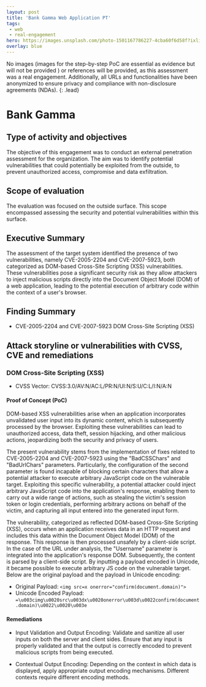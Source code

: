 ```yaml
---
layout: post
title: 'Bank Gamma Web Application PT'
tags:
 - web
 - real-engagement
hero: https://images.unsplash.com/photo-1501167786227-4cba60f6d58f?ixlib=rb-4.0.3&ixid=M3wxMjA3fDB8MHxzZWFyY2h8Mnx8YmFua3xlbnwwfHwwfHx8MA%3D%3D&auto=format&fit=crop&w=400&q=60
overlay: blue
---
```


No images (images for the step-by-step PoC are essential as evidence but will not be provided
) or references will be provided, as this assessment was a real engagement. Additionally, all URLs and functionalities have been anonymized to ensure privacy and compliance with non-disclosure agreements (NDAs). {: .lead} <!--break-->

# Bank Gamma

## Type of activity and objectives
The objective of this engagement was to conduct an external penetration assessment for the organization. The aim was to identify potential vulnerabilities that could potentially be exploited from the outside, to prevent unauthorized access, compromise and data exfiltration.
## Scope of evaluation
The evaluation was focused on the outside surface. This scope encompassed assessing the security and potential vulnerabilities within this surface.
## Executive Summary
The assessment of the target system identified the presence of two vulnerabilities, namely CVE-2005-2204 and CVE-2007-5923, both categorized as DOM-based Cross-Site Scripting (XSS) vulnerabilities. These vulnerabilities pose a significant security risk as they allow attackers to inject malicious scripts directly into the Document Object Model (DOM) of a web application, leading to the potential execution of arbitrary code within the context of a user's browser.
## Finding Summary
- CVE-2005-2204 and CVE-2007-5923 DOM Cross-Site Scripting (XSS)
## Attack storyline or vulnerabilities with CVSS, CVE and remediations

### DOM Cross-Site Scripting (XSS)
- CVSS Vector: CVSS:3.0/AV:N/AC:L/PR:N/UI:N/S:U/C:L/I:N/A:N
#### Proof of Concept (PoC)
DOM-based XSS vulnerabilities arise when an application incorporates unvalidated user input into its dynamic content, which is subsequently processed by the browser. Exploiting these vulnerabilities can lead to unauthorized access, data theft, session hijacking, and other malicious actions, jeopardizing both the security and privacy of users.

The present vulnerability stems from the implementation of fixes related to CVE-2005-2204 and CVE-2007-5923 using the "BadCSSChars" and "BadUrlChars" parameters. Particularly, the configuration of the second parameter is found incapable of blocking certain characters that allow a potential attacker to execute arbitrary JavaScript code on the vulnerable target. Exploiting this specific vulnerability, a potential attacker could inject arbitrary JavaScript code into the application's response, enabling them to carry out a wide range of actions, such as stealing the victim's session token or login credentials, performing arbitrary actions on behalf of the victim, and capturing all input entered into the generated input form.

The vulnerability, categorized as reflected DOM-based Cross-Site Scripting (XSS), occurs when an application receives data in an HTTP request and includes this data within the Document Object Model (DOM) of the response. This response is then processed unsafely by a client-side script. In the case of the URL under analysis, the "Username" parameter is integrated into the application's response DOM. Subsequently, the content is parsed by a client-side script. By inputting a payload encoded in Unicode, it became possible to execute arbitrary JS code on the vulnerable target. Below are the original payload and the payload in Unicode encoding:

- Original Payload: `<img src=x onerror="confirm(document.domain)">`
- Unicode Encoded Payload: `=\u003cimg\u0020src\u003dx\u0020onerror\u003d\u0022confirm(document.domain)\u0022\u0020\u003e`
#### Remediations
- Input Validation and Output Encoding: Validate and sanitize all user inputs on both the server and client sides. Ensure that any input is properly validated and that the output is correctly encoded to prevent malicious scripts from being executed.

- Contextual Output Encoding: Depending on the context in which data is displayed, apply appropriate output encoding mechanisms. Different contexts require different encoding methods.
